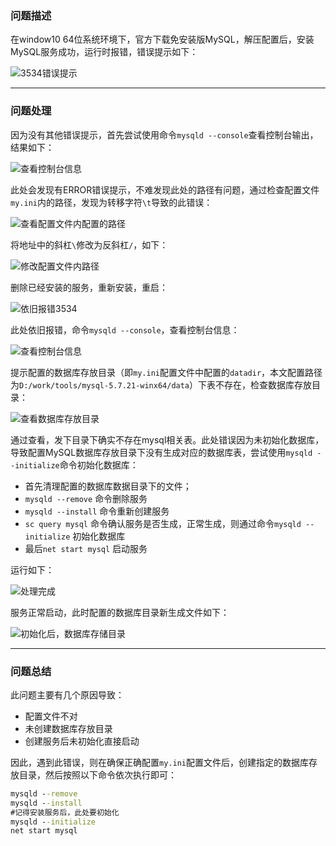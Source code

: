 ﻿
### **问题描述**
在window10 64位系统环境下，官方下载免安装版MySQL，解压配置后，安装MySQL服务成功，运行时报错，错误提示如下：

![3534错误提示](https://upload-images.jianshu.io/upload_images/111675-3cb77c2f80ec6f14.png?imageMogr2/auto-orient/strip%7CimageView2/2/w/1240)

---

### **问题处理**
 因为没有其他错误提示，首先尝试使用命令`mysqld --console`查看控制台输出，结果如下：
 
![查看控制台信息](https://upload-images.jianshu.io/upload_images/111675-89edbe40051c1c3a.png?imageMogr2/auto-orient/strip%7CimageView2/2/w/1240)


此处会发现有ERROR错误提示，不难发现此处的路径有问题，通过检查配置文件`my.ini`内的路径，发现为转移字符`\t`导致的此错误：

![查看配置文件内配置的路径](https://upload-images.jianshu.io/upload_images/111675-4838a0de07aa0564.png?imageMogr2/auto-orient/strip%7CimageView2/2/w/1240)


将地址中的斜杠`\`修改为反斜杠`/`，如下：

![修改配置文件内路径](https://upload-images.jianshu.io/upload_images/111675-f3bfb7377906a633.png?imageMogr2/auto-orient/strip%7CimageView2/2/w/1240)


删除已经安装的服务，重新安装，重启：

![依旧报错3534](https://upload-images.jianshu.io/upload_images/111675-091c247ab366c9ec.png?imageMogr2/auto-orient/strip%7CimageView2/2/w/1240)

此处依旧报错，命令`mysqld --console`，查看控制台信息：

![查看控制台信息](https://upload-images.jianshu.io/upload_images/111675-fb5239b82faca4d6.png?imageMogr2/auto-orient/strip%7CimageView2/2/w/1240)


提示配置的数据库存放目录（即`my.ini`配置文件中配置的`datadir`，本文配置路径为`D:/work/tools/mysql-5.7.21-winx64/data`）下表不存在，检查数据库存放目录：

![查看数据库存放目录](https://upload-images.jianshu.io/upload_images/111675-6684492422665479.png?imageMogr2/auto-orient/strip%7CimageView2/2/w/1240)

通过查看，发下目录下确实不存在mysql相关表。此处错误因为未初始化数据库，导致配置MySQL数据库存放目录下没有生成对应的数据库表，尝试使用`mysqld --initialize`命令初始化数据库：

- 首先清理配置的数据库数据目录下的文件；
- `mysqld --remove` 命令删除服务
- `mysqld --install` 命令重新创建服务
- `sc query mysql` 命令确认服务是否生成，正常生成，则通过命令`mysqld --initialize` 初始化数据库
- 最后`net start mysql` 启动服务

运行如下：

![处理完成](https://upload-images.jianshu.io/upload_images/111675-0d8fa1b07b584c10.png?imageMogr2/auto-orient/strip%7CimageView2/2/w/1240)


服务正常启动，此时配置的数据库目录新生成文件如下：

![初始化后，数据库存储目录](https://upload-images.jianshu.io/upload_images/111675-52abbae8cfe081c6.png?imageMogr2/auto-orient/strip%7CimageView2/2/w/1240)


---

### **问题总结**
此问题主要有几个原因导致：
 
 - 配置文件不对
 - 未创建数据库存放目录
 - 创建服务后未初始化直接启动

因此，遇到此错误，则在确保正确配置`my.ini`配置文件后，创建指定的数据库存放目录，然后按照以下命令依次执行即可：

``` cmd
mysqld --remove
mysqld --install
#记得安装服务后，此处要初始化
mysqld --initialize  
net start mysql
	
```
